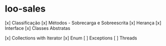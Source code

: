 # loo-sales

[x] Classificação
[x] Métodos - Sobrecarga e Sobreescrita
[x] Herança
[x] Interface
[x] Classes Abstratas

[x] Collections with Iterator 
[x] Enum
[ ] Exceptions
[ ] Threads
